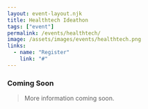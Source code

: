 ```yaml
---
layout: event-layout.njk
title: Healthtech Ideathon
tags: ["event"]
permalink: /events/healthtech/
image: /assets/images/events/healthtech.png
links:
  - name: "Register"
    link: "#"
---
```


### Coming Soon
> More information coming soon.